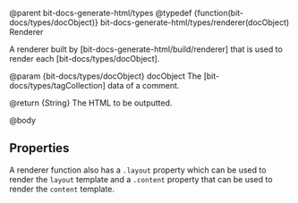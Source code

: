 @parent bit-docs-generate-html/types
@typedef {function(bit-docs/types/docObject)} bit-docs-generate-html/types/renderer(docObject) Renderer

A renderer built by [bit-docs-generate-html/build/renderer] that is used to
render each [bit-docs/types/docObject].

@param {bit-docs/types/docObject} docObject The
[bit-docs/types/tagCollection] data of a comment.

@return {String} The HTML to be outputted.

@body

## Properties

A renderer function also has a `.layout` property which can be used to render
the `layout` template and a `.content` property that can be used to render
the `content` template.
